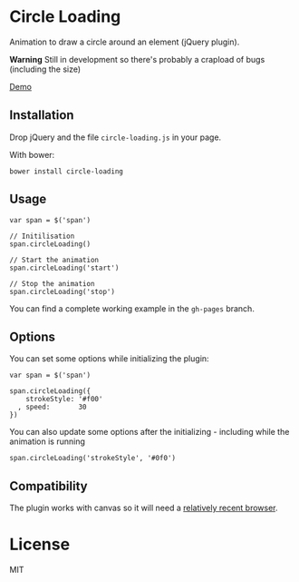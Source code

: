 # Circle Loading

Animation to draw a circle around an element (jQuery plugin).

**Warning** Still in development so there's probably a crapload of bugs (including the size)

[Demo](http://romainberger.github.io/circle-loading)

## Installation

Drop jQuery and the file `circle-loading.js` in your page.

With bower:

    bower install circle-loading

## Usage

    var span = $('span')

    // Initilisation
    span.circleLoading()

    // Start the animation
    span.circleLoading('start')

    // Stop the animation
    span.circleLoading('stop')

You can find a complete working example in the `gh-pages` branch.

## Options

You can set some options while initializing the plugin:

    var span = $('span')

    span.circleLoading({
        strokeStyle: '#f00'
      , speed:       30
    })

You can also update some options after the initializing - including while the animation is running

    span.circleLoading('strokeStyle', '#0f0')

## Compatibility

The plugin works with canvas so it will need a [relatively recent browser](http://caniuse.com/#search=canvas).

# License

MIT
